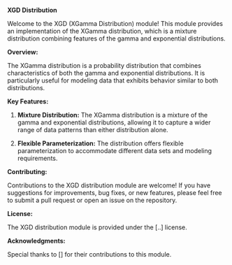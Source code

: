 **XGD Distribution**

Welcome to the XGD (XGamma Distribution) module! This module provides an implementation of the XGamma distribution, which is a mixture distribution combining features of the gamma and exponential distributions.

**Overview:**

The XGamma distribution is a probability distribution that combines characteristics of both the gamma and exponential distributions. It is particularly useful for modeling data that exhibits behavior similar to both distributions.

**Key Features:**

1. **Mixture Distribution:** The XGamma distribution is a mixture of the gamma and exponential distributions, allowing it to capture a wider range of data patterns than either distribution alone.

2. **Flexible Parameterization:** The distribution offers flexible parameterization to accommodate different data sets and modeling requirements.

**Contributing:**

Contributions to the XGD distribution module are welcome! If you have suggestions for improvements, bug fixes, or new features, please feel free to submit a pull request or open an issue on the repository.

**License:**

The XGD distribution module is provided under the [..] license.

**Acknowledgments:**

Special thanks to [] for their contributions to this module.

